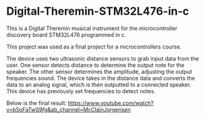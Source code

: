 # Digital-Theremin-STM32L476-in-c
This is a Digital Theremin musical instrument for the microcontroller discovery board STM32L476 programmed in c.

This project was used as a final project for a microcontrollers course.

The device uses two ultrasonic distance sensors to grab input data from the user. One sensor detects distance to determine the output note for the speaker. 
The other sensor determines the amplitude, adjusting the output frequencies sound. The device takes in the distance data and converts the data to an analog signal,
which is then outputted to a connected speaker. This device has previously set frequencies to detect notes. 

Below is the final result:
https://www.youtube.com/watch?v=b5oFaTwS9fg&ab_channel=McClainJorgensen
